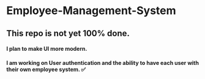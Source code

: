 # Employee-Management-System
## This repo is not yet 100% done.

#### I plan to make UI more modern.
#### I am working on User authentication and the ability to have each user with their own employee system. ✅
